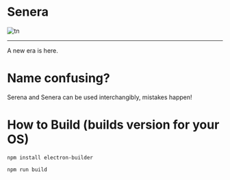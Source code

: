 <!-- g -->

# Senera
![tn](https://github.com/user-attachments/assets/5f012291-454c-4918-b3b9-6787645b8125)
<hr>
A new era is here.

# Name confusing?
Serena and Senera can be used interchangibly, mistakes happen!
# How to Build (builds version for your OS)
``npm install electron-builder``

``npm run build``
